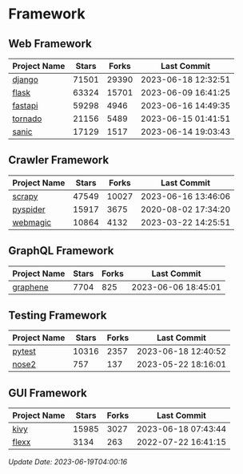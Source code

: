 # Framework

## Web Framework
| Project Name | Stars | Forks | Last Commit |
| ------------ | ----- | ----- | ----------- |
| [django](https://github.com/django/django) | 71501 | 29390 | 2023-06-18 12:32:51 |
| [flask](https://github.com/pallets/flask) | 63324 | 15701 | 2023-06-09 16:41:25 |
| [fastapi](https://github.com/tiangolo/fastapi) | 59298 | 4946 | 2023-06-16 14:49:35 |
| [tornado](https://github.com/tornadoweb/tornado) | 21156 | 5489 | 2023-06-15 01:41:51 |
| [sanic](https://github.com/sanic-org/sanic) | 17129 | 1517 | 2023-06-14 19:03:43 |

## Crawler Framework
| Project Name | Stars | Forks | Last Commit |
| ------------ | ----- | ----- | ----------- |
| [scrapy](https://github.com/scrapy/scrapy) | 47549 | 10027 | 2023-06-16 13:46:06 |
| [pyspider](https://github.com/binux/pyspider) | 15917 | 3675 | 2020-08-02 17:34:20 |
| [webmagic](https://github.com/code4craft/webmagic) | 10864 | 4132 | 2023-03-22 14:25:51 |

## GraphQL Framework
| Project Name | Stars | Forks | Last Commit |
| ------------ | ----- | ----- | ----------- |
| [graphene](https://github.com/graphql-python/graphene) | 7704 | 825 | 2023-06-06 18:45:01 |

## Testing Framework
| Project Name | Stars | Forks | Last Commit |
| ------------ | ----- | ----- | ----------- |
| [pytest](https://github.com/pytest-dev/pytest) | 10316 | 2357 | 2023-06-18 12:40:52 |
| [nose2](https://github.com/nose-devs/nose2) | 757 | 137 | 2023-05-22 18:16:01 |

## GUI Framework
| Project Name | Stars | Forks | Last Commit |
| ------------ | ----- | ----- | ----------- |
| [kivy](https://github.com/kivy/kivy) | 15985 | 3027 | 2023-06-18 07:43:44 |
| [flexx](https://github.com/flexxui/flexx) | 3134 | 263 | 2022-07-22 16:41:15 |

*Update Date: 2023-06-19T04:00:16*